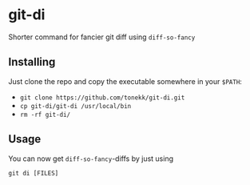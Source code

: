 # git-di
Shorter command for fancier git diff using `diff-so-fancy`

## Installing

Just clone the repo and copy the executable somewhere in your `$PATH`:

* `git clone https://github.com/tonekk/git-di.git`
* `cp git-di/git-di /usr/local/bin`
* `rm -rf git-di/`

## Usage

You can now get `diff-so-fancy`-diffs by just using

```
git di [FILES]
```
